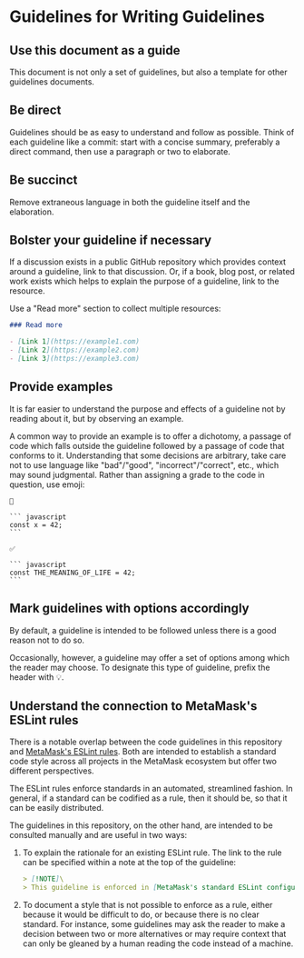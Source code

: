 # Guidelines for Writing Guidelines

## Use this document as a guide

This document is not only a set of guidelines, but also a template for other guidelines documents.

## Be direct

Guidelines should be as easy to understand and follow as possible. Think of each guideline like a commit: start with a concise summary, preferably a direct command, then use a paragraph or two to elaborate.

## Be succinct

Remove extraneous language in both the guideline itself and the elaboration.

## Bolster your guideline if necessary

If a discussion exists in a public GitHub repository which provides context around a guideline, link to that discussion. Or, if a book, blog post, or related work exists which helps to explain the purpose of a guideline, link to the resource.

Use a "Read more" section to collect multiple resources:

``` markdown
### Read more

- [Link 1](https://example1.com)
- [Link 2](https://example2.com)
- [Link 3](https://example3.com)
```

## Provide examples

It is far easier to understand the purpose and effects of a guideline not by reading about it, but by observing an example.

A common way to provide an example is to offer a dichotomy, a passage of code which falls outside the guideline followed by a passage of code that conforms to it. Understanding that some decisions are arbitrary, take care not to use language like "bad"/"good", "incorrect"/"correct", etc., which may sound judgmental. Rather than assigning a grade to the code in question, use emoji:

    🚫

    ``` javascript
    const x = 42;
    ```

    ✅

    ``` javascript
    const THE_MEANING_OF_LIFE = 42;
    ```

## Mark guidelines with options accordingly

By default, a guideline is intended to be followed unless there is a good reason not to do so.

Occasionally, however, a guideline may offer a set of options among which the reader may choose. To designate this type of guideline, prefix the header with 💡.

## Understand the connection to MetaMask's ESLint rules

There is a notable overlap between the code guidelines in this repository and [MetaMask's ESLint rules](https://github.com/MetaMask/eslint-config). Both are intended to establish a standard code style across all projects in the MetaMask ecosystem but offer two different perspectives.

The ESLint rules enforce standards in an automated, streamlined fashion. In general, if a standard can be codified as a rule, then it should be, so that it can be easily distributed.

The guidelines in this repository, on the other hand, are intended to be consulted manually and are useful in two ways:

1. To explain the rationale for an existing ESLint rule. The link to the rule can be specified within a note at the top of the guideline:

   ``` markdown
   > [!NOTE]\
   > This guideline is enforced in [MetaMask's standard ESLint configuration](https://github.com/MetaMask/eslint-config) via [`no-await-in-loop`](https://eslint.org/docs/latest/rules/no-await-in-loop).
   ```

2. To document a style that is not possible to enforce as a rule, either because it would be difficult to do, or because there is no clear standard. For instance, some guidelines may ask the reader to make a decision between two or more alternatives or may require context that can only be gleaned by a human reading the code instead of a machine.
